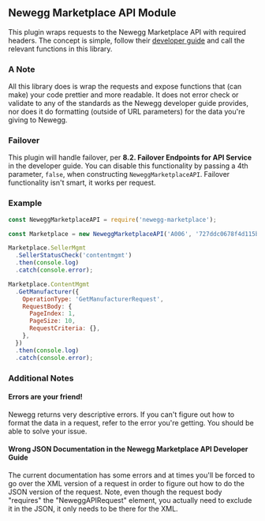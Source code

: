 ## Newegg Marketplace API Module

This plugin wraps requests to the Newegg Marketplace API with required headers. The concept is simple, follow their [developer guide](https://sellerportal.newegg.com/Guideline/Newegg_Marketplace_API_DeveloperGuide.zip) and call the relevant functions in this library.

### A Note

All this library does is wrap the requests and expose functions that (can make) your code prettier and more readable. It does not error check or validate to any of the standards as the Newegg developer guide provides, nor does it do formatting (outside of URL parameters) for the data you're giving to Newegg.

### Failover

This plugin will handle failover, per **8.2. Failover Endpoints for API Service** in the developer guide. You can disable this functionality by passing a 4th parameter, `false`, when constructing `NeweggMarketplaceAPI`. Failover functionality isn't smart, it works per request.

### Example
```javascript
const NeweggMarketplaceAPI = require('newegg-marketplace');

const Marketplace = new NeweggMarketplaceAPI('A006', '727ddc0678f4d115bd544aff46bc15634', '1B6B1383-01D1-4A1E-BA53-05DECE9BD765');

Marketplace.SellerMgmt
  .SellerStatusCheck('contentmgmt')
  .then(console.log)
  .catch(console.error);

Marketplace.ContentMgmt
  .GetManufacturer({
    OperationType: 'GetManufacturerRequest',
    RequestBody: {
      PageIndex: 1,
      PageSize: 10,
      RequestCriteria: {},
    },
  })
  .then(console.log)
  .catch(console.error);
```

### Additional Notes

#### Errors are your friend!

Newegg returns very descriptive errors. If you can't figure out how to format the data in a request, refer to the error you're getting. You should be able to solve your issue.

#### Wrong JSON Documentation in the Newegg Marketplace API Developer Guide

The current documentation has some errors and at times you'll be forced to go over the XML version of a request in order to figure out how to do the JSON version of the request. Note, even though the request body "requires" the "NeweggAPIRequest" element, you actually need to exclude it in the JSON, it only needs to be there for the XML.
